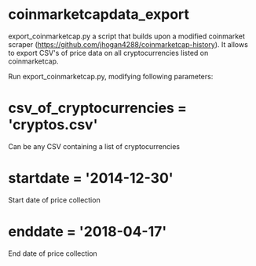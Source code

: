 # coinmarketcapdata_export

export_coinmarketcap.py a script that builds upon a modified coinmarket scraper (https://github.com/jhogan4288/coinmarketcap-history). It allows to export CSV's of price data on all cryptocurrencies listed on coinmarketcap.

Run export_coinmarketcap.py, modifying following parameters:

# csv_of_cryptocurrencies = 'cryptos.csv' 
Can be any CSV containing a list of cryptocurrencies 

# startdate = '2014-12-30'
Start date of price collection

# enddate = '2018-04-17'
End date of price collection
